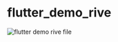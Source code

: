# flutter_demo_rive
![flutter demo rive file](https://user-images.githubusercontent.com/52483128/209234384-8aede83e-63f0-43ab-ba75-e584c3e39d17.png)